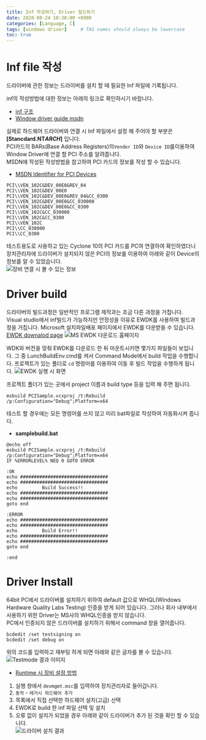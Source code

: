 ```yaml
---
title: Inf 작성하기, Driver 빌드하기
date: 2020-08-24 18:30:00 +0900
categories: [Language, C]
tags: [windows driver]     # TAG names should always be lowercase
toc: true
---
```


# Inf file 작성
드라이버에 관한 정보는 드라이버를 설치 할 때 필요한 Inf 파일에 기록됩니다.

inf의 작성방법에 대한 정보는 아래의 링크로 확인하시기 바랍니다.
* [inf 구조](https://oulth.tistory.com/25)  
* [Window driver guide msdn](https://docs.microsoft.com/ko-kr/windows-hardware/drivers/install/general-guidelines-for-inf-files)

실제로 하드웨어 드라이버와 연결 시 Inf 파일에서 설정 해 주어야 할 부분은 __[Stancdard.NT$ARCH$]__ 입니다.  
PCI카드의 BARs(Base Address Registers)의```Vender ID```와 ```Device ID```를이용하여 Window Driver에 연결 할 PCI 주소를 알려줍니다.  
MSDN에 작성된 작성방법을 참고하여 PCI 카드의 정보를 작성 할 수 있습니다.
* [MSDN Identifier for PCI Devices](https://docs.microsoft.com/ko-kr/windows-hardware/drivers/install/identifiers-for-pci-devices)
```
PCI\\VEN_102C&DEV_00E0&REV_04
PCI\\VEN_102C&DEV_00E0
PCI\\VEN_102C&DEV_00E0&REV_04&CC_0300
PCI\\VEN_102C&DEV_00E0&CC_030000
PCI\\VEN_102C&DEV_00E0&CC_0300
PCI\\VEN_102C&CC_030000
PCI\\VEN_102C&CC_0300
PCI\\VEN_102C
PCI\\CC_030000
PCI\\CC_0300
```

테스트용도로 사용하고 있는 Cyclone 10의 PCI 카드를 PC여 연결하여 확인하였더니
장치관리자에 드라이버가 설치되지 않은 PCI의 정보를 이용하여 아래와 같이 Device의 정보를 알 수 있었습니다.  
![장비 연결 시 볼 수 있는 정보](TIL_img/20-08-24_Driver_EquipmentInfo.png) 

# Driver build
드라이버의 빌드과정은 일반적인 프로그램 제작과는 조금 다른 과정을 거칩니다.
Visual studio에서 inf빌드가 가능하지만 안정성을 이유로 EWDK를 사용하여 빌드과정을 거칩니다.
Microsoft 설치파일배포 페이지에서 EWDK를 다운받을 수 있습니다.  
[EWDK downalod page](https://docs.microsoft.com/en-us/windows-hardware/drivers/download-the-wdk#download-icon-ewdk-with-visual-studio-build-tools)
![MS EWDK 다운로드 홈페이지](TIL_img/20-08-24_EWDK_Download.png)

WDK와 버전을 맞춰 EWDK를 다운로드 한 뒤 마운트시키면 몇가지 파일들이 보입니다.
그 중 LunchBuildEnv.cmd를 켜서 Command Mode에서 build 작업을 수행합니다.
프로젝트가 있는 폴더로 ```cd``` 명령어를 이용하여 이동 후 빌드 작업을 수행하게 됩니다.
![EWDK 실행 시 화면](TIL_img/20-08-24_EWDK_Lunch.png)

프로젝트 폴더가 있는 곳에서 project 이름과 build type 등을 입력 해 주면 됩니다.
```shell script
msbuild PCISample.vcxproj /t:Rebuild /p:Configuration="Debug";Platform=x64
```

테스트 할 경우에는 모든 명령어를 쓰지 않고 미리 bat파일로 작성하여 자동화시켜 줍니다.
* __samplebuild.bat__
```shell script
@echo off
msbuild PCISample.vcxproj /t:Rebuild /p:Configuration="Debug";Platform=x64
IF %ERRORLEVEL% NEQ 0 GOTO ERROR

:OK
echo ################################
echo ################################
echo         Build Success!!
echo ################################
echo ################################
goto end

:ERROR
echo ################################
echo ################################
echo         Build Error!!
echo ################################
echo ################################
goto end

:end
```

# Driver Install
64bit PC에서 드라이버를 설치하기 위하여 default 값으로 WHQL(Windows Hardware Quality Labs Testing) 인증을 받게 되어 있습니다.
그러나 회사 내부에서 사용하기 위한 Driver는 MS사의 WHQL인증을 받지 않습니다.  
PC에서 인증되지 않은 드라이버를 설치하기 위해서 command 창을 열어줍니다. 
```shell script
bcdedit /set testsigning on
bcdedit /set debug on 
```
위의 코드를 입력하고 재부팅 하게 되면 아래와 같은 글자를 볼 수 있습니다.  
![Testmode 결과 이미지](/asset/img/20-08-24_windows10_TestMode.png)
* [Runtime 시 장비 설정 방법](https://ruinses.tistory.com/654)  

1. 실행 창에서 ```devmgmt.msc```를 입력하여 장치관리자로 들어갑니다.
2. ```동작``` - ```레거시 하드웨어 추가```
3. 목록에서 직접 선택한 하드웨어 설치(고급) 선택
4. EWDK로 build 한 inf 파일 선택 및 설치
5. 오류 없이 설치가 되었을 경우 아래와 같이 드라이버가 추가 된 것을 확인 할 수 있습니다.  
![드라이버 설치 결과](/asset/img/20-08-24_DriverInstall.png)
